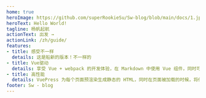 ```yaml
---
home: true
heroImage: https://github.com/superRookieSu/Sw-blog/blob/main/docs/1.jpg
heroText: Hello World!
tagline: 杨帆起航
actionText: 出发 →
actionLink: /zh/guide/
features:
- title: 感受不一样
  details: 这是船新的版本！不一样的
- title: Vue驱动
  details: 享受 Vue + webpack 的开发体验，在 Markdown 中使用 Vue 组件，同时可以使用 Vue 来开发自定义主题。
- title: 高性能
  details: VuePress 为每个页面预渲染生成静态的 HTML，同时在页面被加载的时候，将作为 SPA 运行
footer: Sw - blog
---
```

